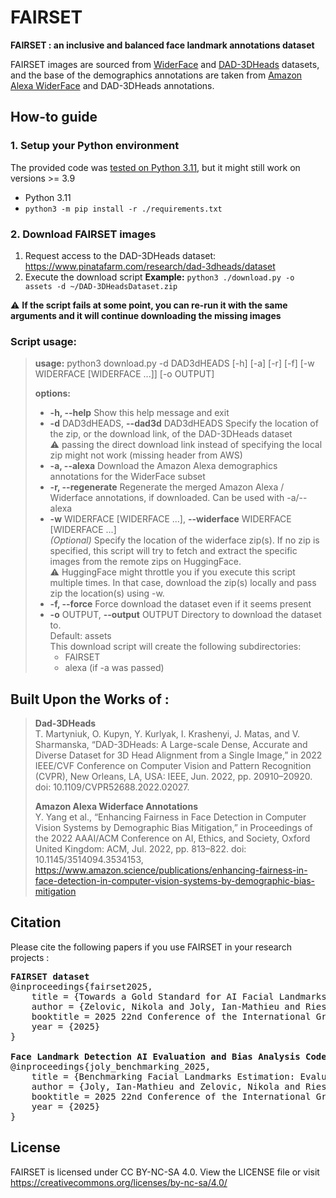 # FAIRSET
**FAIRSET : an inclusive and balanced face landmark annotations dataset**

FAIRSET images are sourced from [WiderFace](http://shuoyang1213.me/WIDERFACE/) and [DAD-3DHeads](https://github.com/PinataFarms/DAD-3DHeads/) datasets, and the base of the demographics annotations are taken from [Amazon Alexa WiderFace](https://github.com/amazon-science/widerface-demographics/) and DAD-3DHeads annotations.

## How-to guide
### 1. Setup your Python environment
The provided code was <u>tested on Python 3.11</u>, but it might still work on versions >= 3.9
- Python 3.11
- `python3 -m pip install -r ./requirements.txt`

### 2. Download FAIRSET images
1) Request access to the DAD-3DHeads dataset: https://www.pinatafarm.com/research/dad-3dheads/dataset
2) Execute the download script
**Example:** `python3 ./download.py -o assets -d ~/DAD-3DHeadsDataset.zip`

:warning: **If the script fails at some point, you can re-run it with the same arguments and it will continue downloading the missing images**

### Script usage:
>**usage:** python3 download.py -d DAD3dHEADS [-h] [-a] [-r] [-f] [-w WIDERFACE [WIDERFACE ...]] [-o OUTPUT]
>
>**options:**
>- **-h, --help**            Show this help message and exit
>- **-d** DAD3dHEADS, **--dad3d**  DAD3dHEADS
> Specify the location of the zip, or the download link, of the DAD-3DHeads dataset
>  <br/> :warning: passing the direct download link instead of specifying the local zip might not work (missing header from AWS)
> - **-a, --alexa**          Download the Amazon Alexa demographics annotations for the WiderFace subset
>- **-r, --regenerate**      Regenerate the merged Amazon Alexa / Widerface annotations, if downloaded. Can be used with -a/--alexa
>- **-w** WIDERFACE [WIDERFACE ...], **--widerface** WIDERFACE [WIDERFACE ...]<br/>
> *(Optional)* Specify the location of the widerface zip(s). If no zip is specified, this script will try to fetch and extract the specific images from the remote zips on HuggingFace.
> <br /> :warning: HuggingFace might throttle you if you execute this script multiple times. In that case, download the zip(s) locally and pass zip the location(s) using -w.
> - **-f, --force**           Force download the dataset even if it seems present
> - **-o** OUTPUT, **--output** OUTPUT
> Directory to download the dataset to.<br/>
> Default: assets<br/>
> This download script will create the following subdirectories:
>   - FAIRSET
>   - alexa (if -a was passed)


## Built Upon the Works of :
> **Dad-3DHeads**<br/>
> T. Martyniuk, O. Kupyn, Y. Kurlyak, I. Krashenyi, J. Matas, and V. Sharmanska, “DAD-3DHeads: A Large-scale Dense, Accurate and Diverse Dataset for 3D Head Alignment from a Single Image,” in 2022 IEEE/CVF Conference on Computer Vision and Pattern Recognition (CVPR), New Orleans, LA, USA: IEEE, Jun. 2022, pp. 20910–20920. doi: 10.1109/CVPR52688.2022.02027.
>
> **Amazon Alexa Widerface Annotations**<br/>
> Y. Yang et al., “Enhancing Fairness in Face Detection in Computer Vision Systems by Demographic Bias Mitigation,” in Proceedings of the 2022 	AAAI/ACM Conference on AI, Ethics, and Society, Oxford United Kingdom: ACM, Jul. 2022, pp. 813–822. doi: 10.1145/3514094.3534153, https://www.amazon.science/publications/enhancing-fairness-in-face-detection-in-computer-vision-systems-by-demographic-bias-mitigation

## Citation

Please cite the following papers if you use FAIRSET in your research projects :

<pre>
<b>FAIRSET dataset</b>
@inproceedings{fairset2025,
    title = {Towards a Gold Standard for AI Facial Landmarks Estimation: Constructing FAIRSET, a Balanced and Inclusive Landmark Database},
    author = {Zelovic, Nikola and Joly, Ian-Mathieu and Riesco, Eleonor and Lebel, Karina},
    booktitle = 2025 22nd Conference of the International Graphonomics Society - Investigating Human Movements | Handwriting and Beyond},
    year = {2025}
}

<b>Face Landmark Detection AI Evaluation and Bias Analysis Code</b>
@inproceedings{joly_benchmarking_2025,
    title = {Benchmarking Facial Landmarks Estimation: Evaluating Popular Algorithms Using FAIRSET, a Balanced Landmark Database},
    author = {Joly, Ian-Mathieu and Zelovic, Nikola and Riesco, Eleonor and Lebel, Karina},
    booktitle = 2025 22nd Conference of the International Graphonomics Society - Investigating Human Movements | Handwriting and Beyond},
    year = {2025}
}
</pre>

## License
FAIRSET is licensed under CC BY-NC-SA 4.0. View the LICENSE file or visit https://creativecommons.org/licenses/by-nc-sa/4.0/
